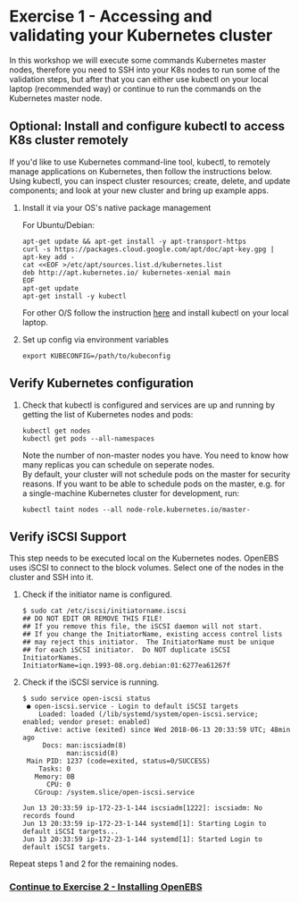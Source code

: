 # Exercise 1 - Accessing and validating your Kubernetes cluster

In this workshop we will execute some commands Kubernetes master nodes, therefore you need to SSH into your K8s nodes to run some of the validation steps, but after that you can either use kubectl on your local laptop (recommended way) or continue to run the commands on the Kubernetes master node.  

## Optional: Install and configure kubectl to access K8s cluster remotely 

If you'd like to use Kubernetes command-line tool, kubectl, to remotely manage applications on Kubernetes, then follow the instructions below. Using kubectl, you can inspect cluster resources; create, delete, and update components; and look at your new cluster and bring up example apps.

1.  Install it via your OS's native package management

    For Ubuntu/Debian:

    ```
    apt-get update && apt-get install -y apt-transport-https
    curl -s https://packages.cloud.google.com/apt/doc/apt-key.gpg | apt-key add -
    cat <<EOF >/etc/apt/sources.list.d/kubernetes.list
    deb http://apt.kubernetes.io/ kubernetes-xenial main
    EOF
    apt-get update
    apt-get install -y kubectl
    ```

    For other O/S follow the instruction [here](https://kubernetes.io/docs/tasks/tools/install-kubectl/#install-kubectl) and install kubectl on your local laptop. 

2.  Set up config via environment variables

    ```
    export KUBECONFIG=/path/to/kubeconfig
    ```

## Verify Kubernetes configuration

1.  Check that kubectl is configured and services are up and running by getting the list of Kubernetes nodes and pods:

    ```
    kubectl get nodes
    kubectl get pods --all-namespaces
    ```
    Note the number of non-master nodes you have. You need to know how many replicas you can schedule on seperate nodes.  
    By default, your cluster will not schedule pods on the master for security reasons. If you want to be able to schedule pods on the master, e.g. for a single-machine Kubernetes cluster for development, run:

    ```
    kubectl taint nodes --all node-role.kubernetes.io/master-
    ```

## Verify iSCSI Support

This step needs to be executed local on the Kubernetes nodes. OpenEBS uses iSCSI to connect to the block volumes. Select one of the nodes in the cluster and SSH into it.

1.  Check if the initiator name is configured.

    ```
    $ sudo cat /etc/iscsi/initiatorname.iscsi
    ## DO NOT EDIT OR REMOVE THIS FILE!
    ## If you remove this file, the iSCSI daemon will not start.
    ## If you change the InitiatorName, existing access control lists
    ## may reject this initiator.  The InitiatorName must be unique
    ## for each iSCSI initiator.  Do NOT duplicate iSCSI InitiatorNames.
    InitiatorName=iqn.1993-08.org.debian:01:6277ea61267f
    ```

2.  Check if the iSCSI service is running.

    ```
    $ sudo service open-iscsi status
     ● open-iscsi.service - Login to default iSCSI targets
        Loaded: loaded (/lib/systemd/system/open-iscsi.service; enabled; vendor preset: enabled)
       Active: active (exited) since Wed 2018-06-13 20:33:59 UTC; 48min ago
         Docs: man:iscsiadm(8)
               man:iscsid(8)
     Main PID: 1237 (code=exited, status=0/SUCCESS)
        Tasks: 0
       Memory: 0B
          CPU: 0
       CGroup: /system.slice/open-iscsi.service
    
    Jun 13 20:33:59 ip-172-23-1-144 iscsiadm[1222]: iscsiadm: No records found
    Jun 13 20:33:59 ip-172-23-1-144 systemd[1]: Starting Login to default iSCSI targets...
    Jun 13 20:33:59 ip-172-23-1-144 systemd[1]: Started Login to default iSCSI targets.
    ```

Repeat steps 1 and 2 for the remaining nodes.
   
### [Continue to Exercise 2 - Installing OpenEBS](../exercise-2/README.md)
